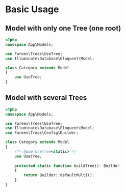 # Basic Usage

## Model with only one Tree (one root)

```php
<?php
namespace App\Models;

use Fureev\Trees\UseTree;
use Illuminate\Database\Eloquent\Model;

class Category extends Model
{
    use UseTree;
}
```

## Model with several Trees

```php
<?php
namespace App\Models;

use Fureev\Trees\UseTree;
use Illuminate\Database\Eloquent\Model;
use Fureev\Trees\Config\Builder;

class Category extends Model
{
    /** @use UseTree<static> */
    use UseTree;
    
    protected static function buildTree(): Builder
    {
        return Builder::defaultMulti();
    }
}
```
